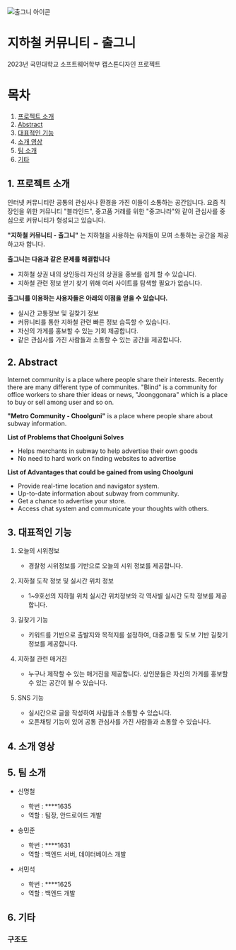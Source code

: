 ![출그니 아이콘](https://user-images.githubusercontent.com/82868004/229054383-1f76cca4-070a-469a-b841-a0080026c361.png)

# 지하철 커뮤니티 - 출그니
2023년 국민대학교 소프트웨어학부 캡스톤디자인 프로젝트

# 목차
1. [프로젝트 소개](#1.-프로젝트-소개)
2. [Abstract](#2.-Abstract)
3. [대표적인 기능](#4.-대표적인-기능)
4. [소개 영상](#4.-소개-영상)
5. [팀 소개](#5.-팀-소개)
6. [기타](#6.-기타)

## 1. 프로젝트 소개
인터넷 커뮤니티란 공통의 관심사나 환경을 가진 이들이 소통하는 공간입니다. 요즘 직장인을 위한 커뮤니티 "블라인드", 중고품 거래를 위한 "중고나라"와 같이 관심사를 중심으로 커뮤니티가 형성되고 있습니다.

**"지하철 커뮤니티 - 출그니"** 는 지하철을 사용하는 유저들이 모여 소통하는 공간을 제공하고자 합니다. 

**출그니는 다음과 같은 문제를 해결합니다**

 * 지하철 상권 내의 상인등리 자신의 상권을 홍보를 쉽게 할 수 있습니다.
 * 지하철 관련 정보 얻기 찾기 위해 여러 사이트를 탐색할 필요가 없습니다.
 
**출그니를 이용하는 사용자들은 아래의 이점을 얻을 수 있습니다.**

 * 실시간 교통정보 및 길찾기 정보
 * 커뮤니티를 통한 지하철 관련 빠른 정보 습득할 수 있습니다. 
 * 자신의 가게를 홍보할 수 있는 기회 제공합니다.
 * 같은 관심사를 가진 사람들과 소통할 수 있는 공간을 제공합니다.

## 2. Abstract
Internet community is a place where people share their interests. Recently there are many different type of communites. "Blind" is a community for office workers to share thier ideas or news, "Joonggonara" which is a place to buy or sell among user and so on. 

**"Metro Community - Choolguni"** is a place where people share about subway information.

**List of Problems that Choolguni Solves**

 * Helps merchants in subway to help advertise their own goods
 * No need to hard work on finding websites to advertise

**List of Advantages that could be gained from using Choolguni**

 * Provide real-time location and navigator system.
 * Up-to-date information about subway from community. 
 * Get a chance to advertise your store.
 * Access chat system and communicate your thoughts with others.



## 3. 대표적인 기능

1. 오늘의 시위정보
    - 경찰청 시위정보를 기반으로 오늘의 시위 정보를 제공합니다.
    
2. 지하철 도착 정보 및 실시간 위치 정보
    - 1~9호선의 지하철 위치 실시간 위치정보와 각 역사별 실시간 도착 정보를 제공합니다.
    
3. 길찾기 기능
    - 키워드를 기반으로 출발지와 목적지를 설정하여, 대중교통 및 도보 기반 길찾기 정보를 제공합니다.
    
4. 지하철 관련 매거진 
    - 누구나 제작할 수 있는 매거진을 제공합니다. 상인분들은 자신의 가게를 홍보할 수 있는 공간이 될 수 있습니다.
    
5. SNS 기능
    - 실시간으로 글을 작성하여 사람들과 소통할 수 있습니다.
    - 오픈채팅 기능이 있어 공통 관심사를 가진 사람들과 소통할 수 있습니다.

## 4. 소개 영상 

## 5. 팀 소개
- 신명철 
  - 학번 : ****1635 
  - 역할 : 팀장, 안드로이드 개발
  
- 송민준
  - 학번 : ****1631
  - 역할 : 백엔드 서버, 데이터베이스 개발

- 서민석
  - 학번 : ****1625
  - 역할 : 백엔드 개발
  
  
## 6. 기타
### 구조도
